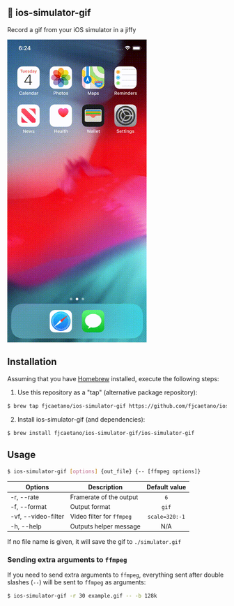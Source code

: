 📱 ios-simulator-gif
---

Record a gif from your iOS simulator in a jiffy

![Example GIF](example.gif?raw=true)

## Installation 

Assuming that you have [Homebrew](https://brew.sh/) installed, execute the following steps:

1. Use this repository as a "tap" (alternative package repository):

```sh
$ brew tap fjcaetano/ios-simulator-gif https://github.com/fjcaetano/ios-simulator-gif.git
```

2. Install ios-simulator-gif (and dependencies):

```sh
$ brew install fjcaetano/ios-simulator-gif/ios-simulator-gif
```

## Usage

```sh
$ ios-simulator-gif [options] {out_file} {-- [ffmpeg options]}
```

| Options             | Description               | Default value   |
| ------------------- | ------------------------- | :-------------: |
| -r, --rate          | Framerate of the output   | `6`             |
| -f, --format        | Output format             | `gif`           |
| -vf, --video-filter | Video filter for `ffmpeg` | `scale=320:-1`  |
| -h, --help          | Outputs helper message    | N/A             |

If no file name is given, it will save the gif to `./simulator.gif`

### Sending extra arguments to `ffmpeg`

If you need to send extra arguments to `ffmpeg`, everything sent after double slashes (`--`) will be
sent to `ffmpeg` as arguments:

```sh
$ ios-simulator-gif -r 30 example.gif -- -b 128k
```

